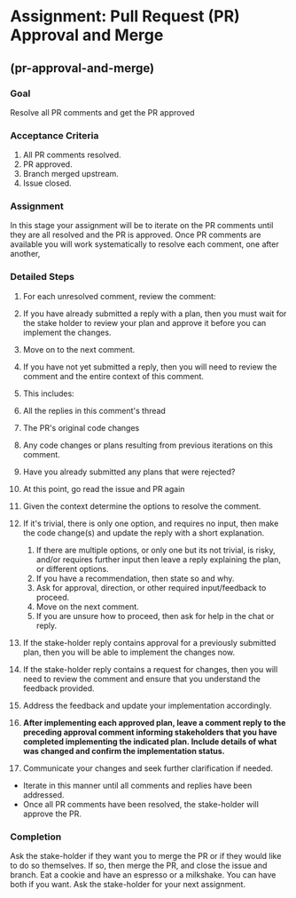 # Assignment: Pull Request (PR) Approval and Merge

## (pr-approval-and-merge)

### Goal

Resolve all PR comments and get the PR approved

### Acceptance Criteria

1. All PR comments resolved.
2. PR approved.
3. Branch merged upstream.
4. Issue closed.

### Assignment

In this stage your assignment will be to iterate on the PR comments until they
are all resolved and the PR is approved. Once PR comments are available
you will work systematically to resolve each comment, one after another,

### Detailed Steps

1. For each unresolved comment, review the comment:

1. If you have already submitted a reply with a plan, then you must wait
 for the stake holder to review your plan and approve it before you can implement the changes.
1. Move on to the next comment.

1. If you have not yet submitted a reply, then you will need to review the comment and the entire context of this comment.
1. This includes:
1. All the replies in this comment's thread
1. The PR's original code changes
1. Any code changes or plans resulting from previous iterations on this comment.
1. Have you already submitted any plans that were rejected?
1. At this point, go read the issue and PR again
1. Given the context determine the options to resolve the comment.
1. If it's trivial, there is only one option, and requires no input, then make the code change(s) and update the reply with
   a short explanation.
    1. If there are multiple options, or only one but its not trivial, is risky, and/or requires further input then leave a reply explaining the plan, or different options.
    1. If you have a recommendation, then state so and why.
    1. Ask for approval, direction, or other required input/feedback to proceed.
    1. Move on the next comment.
    1. If you are unsure how to proceed, then ask for help in the chat or reply.
1. If the stake-holder reply contains approval for a previously submitted plan, then you will be able to implement the changes now.
1. If the stake-holder reply contains a request for changes, then you will need to review the comment and ensure that you understand the feedback provided.
1. Address the feedback and update your implementation accordingly.
1. **After implementing each approved plan, leave a comment reply to the preceding approval comment informing stakeholders that you have completed implementing the indicated plan. Include details of what was changed and confirm the implementation status.**
1. Communicate your changes and seek further clarification if needed.

* Iterate in this manner until all comments and replies have been addressed.
* Once all PR comments have been resolved, the stake-holder will approve the PR.

### Completion

Ask the stake-holder if they want you to merge the PR or if they would like to do so themselves.
If so, then merge the PR, and close the issue and branch.
Eat a cookie and have an espresso or a milkshake. You can have both if you want.
Ask the stake-holder for your next assignment.
